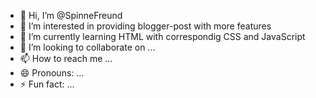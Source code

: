 - 👋 Hi, I’m @SpinneFreund
- 👀 I’m interested in providing blogger-post with more features
- 🌱 I’m currently learning HTML with correspondig CSS and JavaScript
- 💞️ I’m looking to collaborate on ...
- 📫 How to reach me ...
- 😄 Pronouns: ...
- ⚡ Fun fact: ...

<!---
SpinneFreund/SpinneFreund is a ✨ special ✨ repository because its `README.md` (this file) appears on your GitHub profile.
You can click the Preview link to take a look at your changes.
--->
